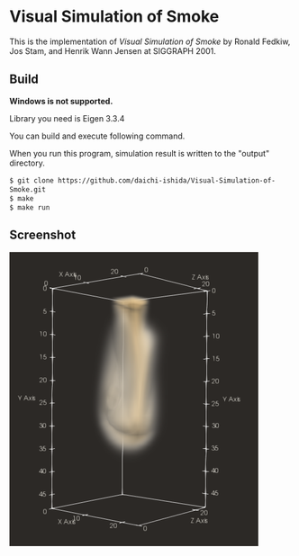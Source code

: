 # Visual Simulation of Smoke
This is the implementation of *Visual Simulation of Smoke* by Ronald Fedkiw, Jos Stam, and Henrik Wann Jensen at SIGGRAPH 2001.

## Build
**Windows is not supported.**

Library you need is Eigen 3.3.4

You can build and execute following command.

When you run this program, simulation result is written to the "output" directory.

```shell
$ git clone https://github.com/daichi-ishida/Visual-Simulation-of-Smoke.git
$ make
$ make run
```
## Screenshot

![Screenshot](output/Screenshot.png)